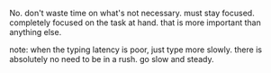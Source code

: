 No. don't waste time on what's not necessary. must stay focused. completely focused on the task at hand. that is more important than anything else.

note: when the typing latency is poor, just type more slowly. there is absolutely no need to be in a rush. go slow and steady.